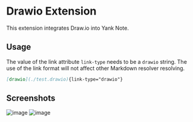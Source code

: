 # Drawio Extension

This extension integrates Draw.io into Yank Note.

## Usage

The value of the link attribute `link-type` needs to be a `drawio` string. The use of the link format will not affect other Markdown resolver resolving.

```markdown
[drawio](./test.drawio){link-type="drawio"}
```

## Screenshots

![image](https://user-images.githubusercontent.com/7115690/167283928-7eabd466-d34b-40d1-86f4-dff296243184.png)
![image](https://user-images.githubusercontent.com/7115690/167284017-8f6ffdde-128b-40b8-bfea-274d32e57ef3.png)
